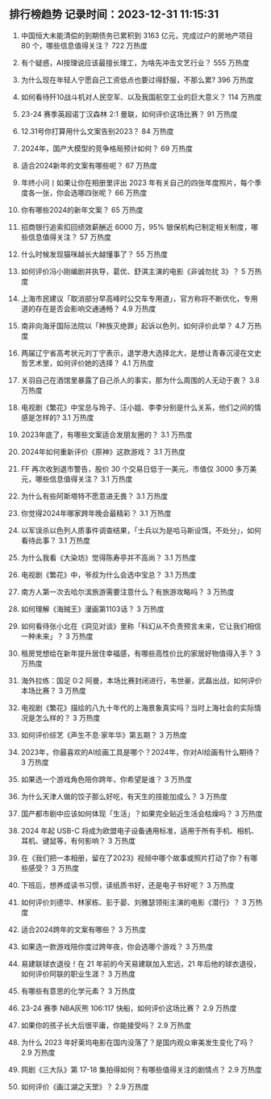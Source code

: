 
## 排行榜趋势 记录时间：2023-12-31 11:15:31
  
  1. 中国恒大未能清偿的到期债务已累积到 3163 亿元，完成过户的房地产项目 80 个，哪些信息值得关注？ 722 万热度
    
  2. 有个疑惑，AI按理说应该最擅长理工，为啥先冲击文艺行业？ 555 万热度
    
  3. 为什么现在年轻人宁愿自己工资低点也要过得舒服，不那么累? 396 万热度
    
  4. 如何看待歼10战斗机对人民空军、以及我国航空工业的巨大意义？ 114 万热度
    
  5. 23-24 赛季英超诺丁汉森林 2:1 曼联，如何评价这场比赛？ 91 万热度
    
  6. 12.31号你打算用什么文案告别2023？ 84 万热度
    
  7. 2024年，国产大模型的竞争格局预计如何？ 69 万热度
    
  8. 适合2024新年的文案有哪些呢？ 67 万热度
    
  9. 年终小问丨如果让你在相册里评出 2023 年有关自己的四张年度照片，每个季度各一张，你会选哪四张呢？ 66 万热度
    
  10. 你有哪些2024的新年文案？ 65 万热度
    
  11. 招商银行追索扣回绩效薪酬近 6000 万，95% 银保机构已制定相关制度，哪些信息值得关注？ 57 万热度
    
  12. 什么时候发现猫咪越长大越懂事了？ 55 万热度
    
  13. 如何评价冯小刚编剧并执导，葛优、舒淇主演的电影《非诚勿扰 3》？ 5 万热度
    
  14. 上海市民建议「取消部分早高峰时公交车专用道」，官方称将不断优化，专用道的存在是否会影响交通通畅？ 4.9 万热度
    
  15. 南非向海牙国际法院以「种族灭绝罪」起诉以色列，如何评价此举？ 4.7 万热度
    
  16. 两届辽宁省高考状元刘丁宁表示，退学港大选择北大，是想让青春沉浸在文史哲艺术里，如何评价她的选择？ 4.1 万热度
    
  17. 关羽自己在酒馆里暴露了自己杀人的事实，那为什么周围的人无动于衷？ 3.8 万热度
    
  18. 电视剧《繁花》中宝总与玲子、汪小姐、李李分别是什么关系，他们之间的情感是怎样的? 3.1 万热度
    
  19. 2023年底了，有哪些文案适合发朋友圈的？ 3.1 万热度
    
  20. 2024年如何重新评价《原神》这款游戏？ 3.1 万热度
    
  21. FF 再次收到退市警告，股价 30 个交易日低于一美元，市值仅 3000 多万美元，哪些信息值得关注？ 3.1 万热度
    
  22. 为什么有些阿斯塔特不愿意进无畏？ 3.1 万热度
    
  23. 你觉得2024年哪家跨年晚会最精彩？ 3.1 万热度
    
  24. 以军误杀以色列人质事件调查结果，「士兵以为是哈马斯设饵，不处分」，如何看待此事？ 3.1 万热度
    
  25. 为什么我看《大染坊》觉得陈寿亭并不高尚？ 3.1 万热度
    
  26. 电视剧《繁花》中，爷叔为什么会选中宝总？ 3.1 万热度
    
  27. 南方人第一次去哈尔滨旅游需要注意什么？有旅游攻略吗？ 3 万热度
    
  28. 如何理解《海贼王》漫画第1103话？ 3 万热度
    
  29. 如何看待张小北在《洞见对谈》里称「科幻从不负责预言未来，它让我们相信一种未来」？ 3 万热度
    
  30. 租房党想给在新年提升居住幸福感，有哪些高性价比的家居好物值得入手？ 3 万热度
    
  31. 海外拉练：国足 0:2 阿曼，本场比赛封闭进行，韦世豪，武磊出战，如何评价本场比赛？ 3 万热度
    
  32. 电视剧《繁花》描绘的八九十年代的上海景象真实吗？当时上海社会的实际情况是怎么样的？ 3 万热度
    
  33. 如何评价综艺《声生不息·家年华》第五期？ 3 万热度
    
  34. 2023年，你最喜欢的AI绘画工具是哪个？2024年，你对AI绘画有什么期待？ 3 万热度
    
  35. 如果选一个游戏角色陪你跨年，你希望是谁？ 3 万热度
    
  36. 为什么天津人做的饺子那么好吃，有天生的技能加成么？ 3 万热度
    
  37. 国产都市剧中应该如何体现「生活」？如果完全贴近生活会枯燥吗？ 3 万热度
    
  38. 2024 年起 USB-C 将成为欧盟电子设备通用标准，适用于所有手机、相机、耳机、键鼠等，有何影响？ 3 万热度
    
  39. 在《我们把一本相册，留在了2023》视频中哪个故事或照片打动了你？有哪些感受？ 3 万热度
    
  40. 下班后，想养成读书习惯，读纸质书好，还是电子书好呢？ 3 万热度
    
  41. 如何评价刘德华、林家栋、彭于晏、刘雅瑟领衔主演的电影《潜行》？ 3 万热度
    
  42. 适合2024跨年的文案有哪些？ 3 万热度
    
  43. 如果选一款游戏陪你度过跨年夜，你会选哪个游戏？ 3 万热度
    
  44. 易建联球衣退役！在 21 年前的今天易建联加入宏远，21 年后他的球衣退役，如何评价阿联的职业生涯？ 3 万热度
    
  45. 有哪些有意思的化学元素？ 3 万热度
    
  46. 23-24 赛季 NBA灰熊 106:117 快船，如何评价这场比赛？ 2.9 万热度
    
  47. 如果你的孩子长大后很平庸，你能接受吗？ 2.9 万热度
    
  48. 为什么 2023 年好莱坞电影在国内没落了？是国内观众审美发生变化了吗？ 2.9 万热度
    
  49. 网剧《三大队》第 17-18 集拍得如何？有哪些值得关注的剧情点？ 2.9 万热度
    
  50. 如何评价《画江湖之天罡》？ 2.9 万热度
    